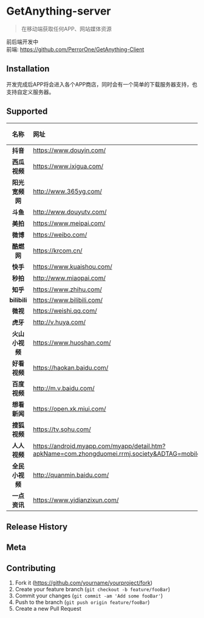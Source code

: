 # GetAnything-server
> 在移动端获取任何APP、网站媒体资源

前后端开发中 <br>
前端: https://github.com/PerrorOne/GetAnything-Client

## Installation
开发完成后APP将会进入各个APP商店，同时会有一个简单的下载服务器支持，也支持自定义服务器。

## Supported
| 名称 | 网址 | 视频 |
| :--: | :-- | :-----: |
| **抖音** | <https://www.douyin.com/>    |✓|
| **西瓜视频** | <https://www.ixigua.com/>        |✓|
| **阳光宽频网**          | <http://www.365yg.com/>              |✓|
| **斗鱼**        | <http://www.douyutv.com/>            |✓|
| **美拍**        | <https://www.meipai.com/>            |✓|
| **微博**        | <https://weibo.com/>            |✓|
| **酷燃网**        | <https://krcom.cn/>            |✓|
| **快手**        | <https://www.kuaishou.com/>            |✓|
| **秒拍**        | <http://www.miaopai.com/>            |✓|
| **知乎**        | <https://www.zhihu.com/>            |✓|
| **bilibili**        | <https://www.bilibili.com/>            |✓|
| **微视**        | <https://weishi.qq.com/>            |✓|
| **虎牙**        | <http://v.huya.com/>            |✓|
| **火山小视频**        | <https://www.huoshan.com/>            |✓|
| **好看视频**        | <https://haokan.baidu.com/>            |✓|
| **百度视频**        | <http://m.v.baidu.com/>            |✓|
| **想看新闻**        | <https://open.xk.miui.com/>            |✓|
| **搜狐视频**        | <https://tv.sohu.com/>            |✓|
| **人人视频**        | <https://android.myapp.com/myapp/detail.htm?apkName=com.zhongduomei.rrmj.society&ADTAG=mobile>            |✓|
| **全民小视频**        | <http://quanmin.baidu.com/>            |✓|
| **一点资讯**        | <https://www.yidianzixun.com/>            |✓|

## Release History

## Meta



## Contributing

1. Fork it (<https://github.com/yourname/yourproject/fork>)
2. Create your feature branch (`git checkout -b feature/fooBar`)
3. Commit your changes (`git commit -am 'Add some fooBar'`)
4. Push to the branch (`git push origin feature/fooBar`)
5. Create a new Pull Request

